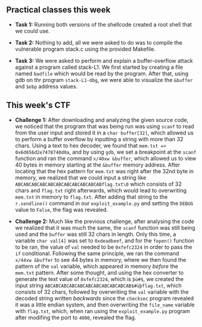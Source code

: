 ## Practical classes this week

- **Task 1:** Running both versions of the shellcode created a root shell that we could use.

- **Task 2:** Nothing to add, all we were asked to do was to compile the vulnerable program stack.c using the provided Makefile.

- **Task 3:** We were asked to perform and explain a buffer-overflow attack against a program called stack-L1. We first started by creating a file named `badfile` which would be read by the program. After that, using gdb on thr program `stack-L1-dbg`, we were able to visualize the `&buffer` and `$ebp` address values. [](../images/lb5i1.png)


## This week's CTF

- **Challenge 1:** After downloading and analyzing the given source code, we noticed that the program that was being run was using `scanf` to read from the user input and stored it in a `char buffer[32]`, which allowed us to perform a buffer overflow by inputting a string with more than 32 chars. Using a text to hex decoder, we found that `mem.txt => 0x6d656d2e7478740d0a`, and by using `gdb`, we set a breakpoint at the `scanf` function and ran the command `x/40xw &buffer`, which allowed us to view 40 bytes in memory starting at the `&buffer` memory address. After locating that the hex pattern for `mem.txt` was right after the 32nd byte in memory, we realized that we could input a string like `ABCABCABCABCABCABCABCABCABCABCABflag.txt\0` which consists of 32 chars and `flag.txt` right afterwards, which would lead to overwriting `mem.txt` in memory to `flag.txt`. After adding that string to the `r.sendline()` command in our `exploit_example.py` and setting the `DEBUG` value to `False`, the flag was revealed.

- **Challenge 2:** Much like the previous challenge, after analysing the code we realized that it was much the same, the `scanf` function was still being used and the `buffer` was still 32 chars in length. Only this time, a variable `char val[4]` was set to `0xdeadbeef`, and for the `fopen()` function to be ran, the value of `val` needed to be `0xfefc2324` in order to pass the `if` conditional. Following the same principle, we ran the command `x/44xw &buffer` to see 44 bytes in memory, where we then found the pattern of the `val` variable, which appeared in memory _before_ the `mem.txt` pattern. After some thought, and using the hex converter to generate the text value of `0xfefc2324`, which is `þü#$`, we created the input string `ABCABCABCABCABCABCABCABCABCABCAB$#üþflag.txt`, which consists of 32 chars, followed by overwriting the `val` variable with the decoded string written _backwards_ since the `checksec` program revealed it was a little endian system, and then overwriting the `file_name` variable with `flag.txt`, which, when ran using the `exploit_example.py` program after modifing the port to `4000`, revealed the flag.
